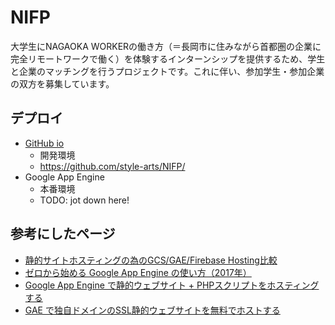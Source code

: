 # NIFP

大学生にNAGAOKA WORKERの働き方（＝長岡市に住みながら首都圏の企業に完全リモートワークで働く）を体験するインターンシップを提供するため、学生と企業のマッチングを行うプロジェクトです。これに伴い、参加学生・参加企業の双方を募集しています。

## デプロイ

- [GitHub io](https://github.com/style-arts/NIFP/)
  - 開発環境
  - https://github.com/style-arts/NIFP/
- Google App Engine
  - 本番環境
  - TODO: jot down here!


## 参考にしたページ

- [静的サイトホスティングの為のGCS/GAE/Firebase Hosting比較](https://medium.com/google-cloud-jp/%E9%9D%99%E7%9A%84%E3%82%B5%E3%82%A4%E3%83%88%E3%83%9B%E3%82%B9%E3%83%86%E3%82%A3%E3%83%B3%E3%82%B0%E3%81%AE%E7%82%BA%E3%81%AEgcs-gae-firebase-hosting%E6%AF%94%E8%BC%83-e7d406609f2e)
- [ゼロから始める Google App Engine の使い方（2017年）](https://blog.apar.jp/web/6912/)
- [Google App Engine で静的ウェブサイト + PHPスクリプトをホスティングする](https://knooto.info/gae-static-website-with-php/)
- [GAE で独自ドメインのSSL静的ウェブサイトを無料でホストする](https://blog.apar.jp/web/8825/)
